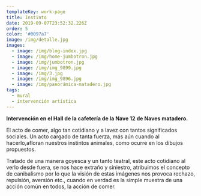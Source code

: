 ```yaml
---
templateKey: work-page
title: Instinto
date: 2019-09-07T23:52:32.226Z
order: 5
color: '#0097a7'
image: /img/detalle.jpg
images:
  - image: /img/blog-index.jpg
  - image: /img/home-jumbotron.jpg
  - image: /img/jumbotron.jpg
  - image: /img/img_9899.jpg
  - image: /img/3.jpg
  - image: /img/img_9896.jpg
  - image: /img/panorámica-matadero.jpg
tags:
  - mural
  - intervención artística
---
```

**Intervención en el Hall de la cafetería de la Nave 12 de Naves matadero.**

El acto de comer, algo tan cotidiano y a lavez con tantos significados sociales. Un acto cargado de tanta fuerza, más aún cuando al hacerlo,afloran nuestros instintos animales, como ocurre en los dibujos propuestos.

Tratado de una manera goyesca y un tanto teatral, este acto cotidiano al verlo desde fuera, se nos hace extraño y siniestro, atribuimos el concepto de canibalismo por lo que la visión de estas imágenes nos provoca rechazo, repulsión, aversión etc., cuando en verdad es la simple muestra de una acción común en todos, la acción de comer.
